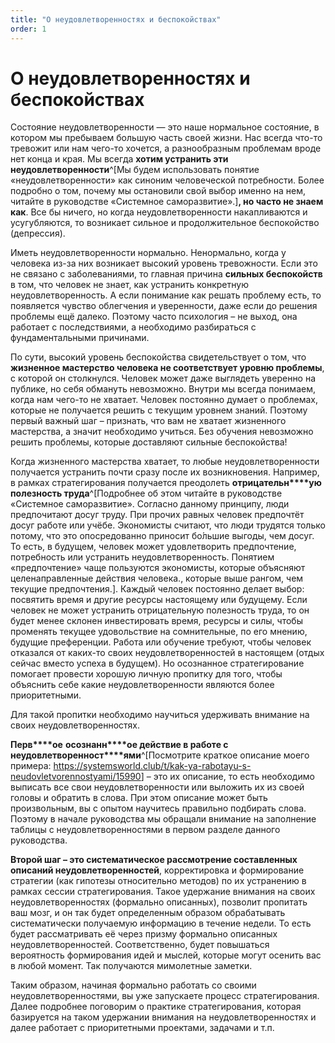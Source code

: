 ```yaml
---
title: "О неудовлетворенностях и беспокойствах"
order: 1
---
```


# О неудовлетворенностях и беспокойствах

Состояние неудовлетворенности — это наше нормальное состояние, в котором мы пребываем большую часть своей жизни. Нас всегда что-то тревожит или нам чего-то хочется, а разнообразным проблемам вроде нет конца и края. Мы всегда **хотим устранить эти неудовлетворенности**^[Мы будем использовать понятие «неудовлетворенности» как синоним человеческой потребности. Более подробно о том, почему мы остановили свой выбор именно на нем, читайте в руководстве «Системное саморазвитие».]**, но часто не знаем как**. Все бы ничего, но когда неудовлетворенности накапливаются и усугубляются, то возникает сильное и продолжительное беспокойство (депрессия).

Иметь неудовлетворенности нормально. Ненормально, когда у человека из-за них возникает высокий уровень тревожности. Если это не связано с заболеваниями, то главная причина **сильных беспокойств** в том, что человек не знает, как устранить конкретную неудовлетворенность. А если понимание как решать проблему есть, то появляется чувство облегчения и уверенности, даже если до решения проблемы ещё далеко. Поэтому часто психология – не выход, она работает с последствиями, а необходимо разбираться с фундаментальными причинами.

По сути, высокий уровень беспокойства свидетельствует о том, что **жизненное мастерство человека не соответствует уровню проблемы**, с которой он столкнулся. Человек может даже выглядеть уверенно на публике, но себя обмануть невозможно. Внутри мы всегда понимаем, когда нам чего-то не хватает. Человек постоянно думает о проблемах, которые не получается решить с текущим уровнем знаний. Поэтому первый важный шаг – признать, что вам не хватает жизненного мастерства, а значит необходимо учиться. Без обучения невозможно решить проблемы, которые доставляют сильные беспокойства!

Когда жизненного мастерства хватает, то любые неудовлетворенности получается устранить почти сразу после их возникновения. Например, в рамках стратегирования получается преодолеть **отрицательн****ую** **полезность труда**^[Подробнее об этом читайте в руководстве «Системное саморазвитие». Согласно данному принципу, люди предпочитают досуг труду. При прочих равных человек предпочтёт досуг работе или учёбе. Экономисты считают, что люди трудятся только потому, что это опосредованно приносит бо́льшие выгоды, чем досуг. То есть, в будущем, человек может удовлетворить предпочтение, потребность или устранить неудовлетворенность. Понятием «предпочтение» чаще пользуются экономисты, которые объясняют целенаправленные действия человека., которые выше рангом, чем текущие предпочтения.]. Каждый человек постоянно делает выбор: посвятить время и другие ресурсы настоящему или будущему. Если человек не может устранить отрицательную полезность труда, то он будет менее склонен инвестировать время, ресурсы и силы, чтобы променять текущее удовольствие на сомнительные, по его мнению, будущие преференции. Работа или обучение требуют, чтобы человек отказался от каких-то своих неудовлетворенностей в настоящем (отдых сейчас вместо успеха в будущем). Но осознанное стратегирование помогает провести хорошую личную пропитку для того, чтобы объяснить себе какие неудовлетворенности являются более приоритетными.

Для такой пропитки необходимо научиться удерживать внимание на своих неудовлетворенностях.

**Перв****ое** **осознанн****ое действие в работе с** **неудовлетворенност****ями**^[Посмотрите краткое описание моего примера: <https://systemsworld.club/t/kak-ya-rabotayu-s-neudovletvorennostyami/15990>] – это их описание, то есть необходимо выписать все свои неудовлетворенности или выложить их из своей головы и обратить в слова. При этом описание может быть произвольным, вы с опытом научитесь правильно подбирать слова. Поэтому в начале руководства мы обращали внимание на заполнение таблицы с неудовлетворенностями в первом разделе данного руководства.

**Второй шаг – это систематическое рассмотрение составленных описаний неудовлетворенностей**, корректировка и формирование стратегии (как гипотезы относительно методов) по их устранению в рамках сессии стратегирования. Такое удержание внимания на своих неудовлетворенностях (формально описанных), позволит пропитать ваш мозг, и он так будет определенным образом обрабатывать систематически получаемую информацию в течение недели. То есть будет рассматривать её через призму формально описанных неудовлетворенностей. Соответственно, будет повышаться вероятность формирования идей и мыслей, которые могут осенить вас в любой момент. Так получаются мимолетные заметки.

Таким образом, начиная формально работать со своими неудовлетворенностями, вы уже запускаете процесс стратегирования. Далее подробнее поговорим о практике стратегирования, которая базируется на таком удержании внимания на неудовлетворенностях и далее работает с приоритетными проектами, задачами и т.п.